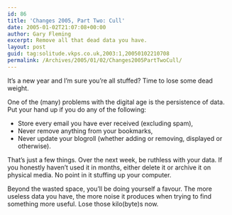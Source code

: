 ```yaml
---
id: 86
title: 'Changes 2005, Part Two: Cull'
date: 2005-01-02T21:07:08+00:00
author: Gary Fleming
excerpt: Remove all that dead data you have.
layout: post
guid: tag:solitude.vkps.co.uk,2003:1,20050102210708
permalink: /Archives/2005/01/02/Changes2005PartTwoCull/
---
```

It&#8217;s a new year and I&#8217;m sure you&#8217;re all stuffed? Time to lose some dead weight.

One of the (many) problems with the digital age is the persistence of data. Put your hand up if you do any of the following:

  * Store every email you have ever received (excluding spam),
  * Never remove anything from your bookmarks,
  * Never update your blogroll (whether adding or removing, displayed or otherwise).

That&#8217;s just a few things. Over the next week, be ruthless with your data. If you honestly haven&#8217;t used it in months, either delete it or archive it on physical media. No point in it stuffing up your computer.

Beyond the wasted space, you&#8217;ll be doing yourself a favour. The more useless data you have, the more noise it produces when trying to find something more useful. Lose those kilo(byte)s now.